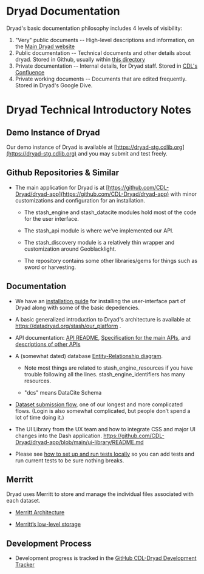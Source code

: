 Dryad Documentation
======================


Dryad's basic documentation philosophy includes 4 levels of
visibility:
1. "Very" public documents -- High-level descriptions and information, on the [Main Dryad website](https://datadryad.org)
2. Public documentation -- Technical documents and other details about dryad. Stored in Github, usually within [this directory](https://github.com/CDL-Dryad/dryad-app/tree/main/documentation)
3. Private documentation -- Internal details, for Dryad staff. Stored in [CDL's Confluence](https://confluence.ucop.edu/display/Stash/Dryad+Developer+Corner)
4. Private working documents -- Documents that are edited frequently. Stored in Dryad's Google Dive.


# Dryad Technical Introductory Notes

## Demo Instance of Dryad

Our demo instance of Dryad is available at [https://dryad-stg.cdlib.org](https://dryad-stg.cdlib.org) and you may submit and test freely.

## Github Repositories & Similar

* The main application for Dryad is at [https://github.com/CDL-Dryad/dryad-app](https://github.com/CDL-Dryad/dryad-app) with minor customizations and configuration for an installation. 

    * The stash_engine and stash_datacite modules hold most of the code for the user interface.

    * The stash_api module is where we've implemented our API.

    * The stash_discovery module is a relatively thin wrapper and customization around Geoblacklight.

    * The repository contains some other libraries/gems for things such as sword or harvesting.

## Documentation

* We have an [installation guide](dryad_install.md) for installing the user-interface part of Dryad along with some of the basic depedencies.

* A basic generalized introduction to Dryad's architecture is
  available at https://datadryad.org/stash/our_platform .

* API documentation: [API README](apis/README.md), [Specification for the main APIs](https://datadryad.org/api/v2/docs/), and [descriptions of other APIs](apis)

* A (somewhat dated) database [Entity-Relationship diagram](other_files/dash_er_2018-06.pdf).

    * Note most things are related to stash_engine_resources if you have trouble following all the lines.  stash_engine_identifiers has many resources.

    * "dcs" means DataCite Schema

* [Dataset submission flow](submission_flow.md), one of our longest and more complicated flows.  (Login is also somewhat complicated, but people don’t spend a lot of time doing it.)

* The UI Library from the UX team and how to integrate CSS and major UI changes into the Dash application.  https://github.com/CDL-Dryad/dryad-app/blob/main/ui-library/README.md

* Please see [how to set up and run tests locally](local_testing_setup.md) so you can add tests and run current tests to be sure nothing breaks.

## Merritt

Dryad uses Merritt to store and manage the individual files associated
with each dataset.

* [Merritt Architecture](https://github.com/CDLUC3/mrt-doc/wiki/Architecture)

* [Merritt’s low-level storage](https://github.com/CDLUC3/mrt-doc/wiki/Storage)

## Development Process

* Development progress is tracked in the [GitHub CDL-Dryad Development Tracker](https://github.com/CDL-Dryad/dryad-product-roadmap/projects)

